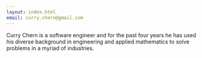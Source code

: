 ```yaml
---
layout: index.html
email: curry.chern@gmail.com
---
```


Curry Chern is a software engineer and for the past four years he has
used his diverse background in engineering and applied mathematics to
solve problems in a myriad of industries.

